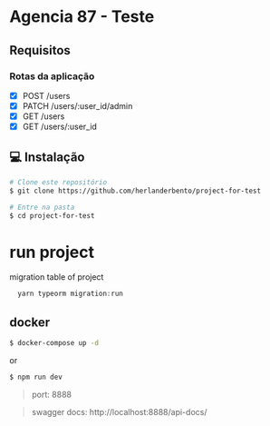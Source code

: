 # Agencia 87 - Teste

## Requisitos

### Rotas da aplicação

- [x] POST /users
- [x] PATCH /users/:user_id/admin
- [x] GET /users
- [x] GET /users/:user_id

## :computer: Instalação

```bash
# Clone este repositório
$ git clone https://github.com/herlanderbento/project-for-test

# Entre na pasta
$ cd project-for-test
```

# run project

migration table of project

```javascript
  yarn typeorm migration:run
```

## docker

```bash
$ docker-compose up -d
```

or

```bash
$ npm run dev
```

> port: 8888

> swagger docs: http://localhost:8888/api-docs/
